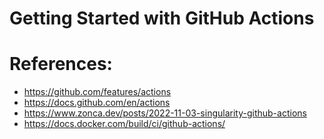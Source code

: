 # Getting Started with GitHub Actions

# References:
- https://github.com/features/actions
- https://docs.github.com/en/actions
- https://www.zonca.dev/posts/2022-11-03-singularity-github-actions
- https://docs.docker.com/build/ci/github-actions/
